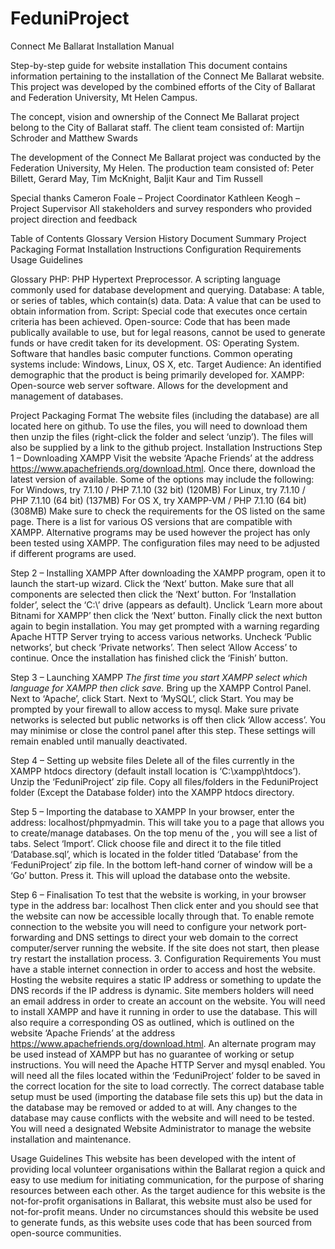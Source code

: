 # FeduniProject
Connect Me Ballarat Installation Manual

Step-by-step guide for website installation
This document contains information pertaining to the installation of the Connect Me Ballarat website. This project was developed by the combined efforts of the City of Ballarat and Federation University, Mt Helen Campus.  

The concept, vision and ownership of the Connect Me Ballarat project belong to the City of Ballarat staff. 
The client team consisted of: 
Martijn Schroder and Matthew Swards

The development of the Connect Me Ballarat project was conducted by the Federation University, My Helen.
The production team consisted of: 
Peter Billett, Gerard May, Tim McKnight, Baljit Kaur and Tim Russell

Special thanks
Cameron Foale – Project Coordinator
Kathleen Keogh – Project Supervisor
All stakeholders and survey responders who provided project direction and feedback


Table of Contents
Glossary
Version History
Document Summary
Project Packaging Format
Installation Instructions
Configuration Requirements
Usage Guidelines

Glossary
PHP:	PHP Hypertext Preprocessor.  A scripting language commonly used for database development and querying.
Database:		A table, or series of tables, which contain(s) data.
Data:			A value that can be used to obtain information from.
Script:			Special code that executes once certain criteria has been achieved.
Open-source:	Code that has been made publically available to use, but for legal reasons, cannot be used to generate funds or have credit taken for its development. 
OS:	Operating System. Software that handles basic computer functions. Common operating systems include: Windows, Linux, OS X, etc.
Target Audience:	An identified demographic that the product is being primarily developed for.
XAMPP:	Open-source web server software. Allows for the development and management of databases. 

Project Packaging Format
The website files (including the database) are all located here on github. To use the files, you will need to download them then unzip the files (right-click the folder and select ‘unzip’). The files will also be supplied by a link to the github project.
Installation Instructions
Step 1 – Downloading XAMPP
Visit the website ‘Apache Friends’ at the address https://www.apachefriends.org/download.html. Once there, download the latest version of available.
Some of the options may include the following: 
For Windows, try 7.1.10 / PHP 7.1.10 (32 bit) (120MB)
For Linux, try 7.1.10 / PHP 7.1.10 (64 bit) (137MB)
For OS X, try XAMPP-VM / PHP 7.1.10 (64 bit) (308MB) 
Make sure to check the requirements for the OS listed on the same page. There is a list for various OS versions that are compatible with XAMPP. Alternative programs may be used however the project has only been tested using XAMPP. The configuration files may need to be adjusted if different programs are used.

Step 2 – Installing XAMPP
After downloading the XAMPP program, open it to launch the start-up wizard. 
Click the ‘Next’ button.
Make sure that all components are selected then click the ‘Next’ button.
For ‘Installation folder’, select the ‘C:\’ drive (appears as default). 
Unclick ‘Learn more about Bitnami for XAMPP’ then click the ‘Next’ button.
Finally click the next button again to begin installation. 
You may get prompted with a warning regarding Apache HTTP Server trying to access various networks. Uncheck ‘Public networks’, but check ‘Private networks’. Then select ‘Allow Access’ to continue.
Once the installation has finished click the ‘Finish’ button.

Step 3 – Launching XAMPP
*The first time you start XAMPP select which language for XAMPP then click save.*
Bring up the XAMPP Control Panel. 
Next to ‘Apache’, click Start.
Next to ‘MySQL’, click Start.
You may be prompted by your firewall to allow access to mysql. Make sure private networks is selected but public networks is off then click ‘Allow access’.
You may minimise or close the control panel after this step. These settings will remain enabled until manually deactivated. 

Step 4 – Setting up website files
Delete all of the files currently in the XAMPP htdocs directory (default install location is ‘C:\xampp\htdocs’).
Unzip the ‘FeduniProject’ zip file.
Copy all files/folders in the FeduniProject folder (Except the Database folder) into the XAMPP htdocs directory.

Step 5 – Importing the database to XAMPP
In your browser, enter the address: localhost/phpmyadmin.
This will take you to a page that allows you to create/manage databases.
On the top menu of the , you will see a list of tabs. Select ‘Import’.
Click choose file and direct it to the file titled ‘Database.sql’, which is located in the folder titled ‘Database’ from the ‘FeduniProject’ zip file.
In the bottom left-hand corner of window will be a ‘Go’ button. Press it. This will upload the database onto the website.

Step 6 – Finalisation
To test that the website is working, in your browser type in the address bar: localhost
Then click enter and you should see that the website can now be accessible locally through that.
To enable remote connection to the website you will need to configure your network port-forwarding and DNS settings to direct your web domain to the correct computer/server running the website.
If the site does not start, then please try restart the installation process. 3.
Configuration Requirements
You must have a stable internet connection in order to access and host the website.
Hosting the website requires a static IP address or something to update the DNS records if the IP address is dynamic.
Site members holders will need an email address in order to create an account on the website.
You will need to install XAMPP and have it running in order to use the database. This will also require a corresponding OS as outlined, which is outlined on the website ‘Apache Friends’ at the address https://www.apachefriends.org/download.html. An alternate program may be used instead of XAMPP but has no guarantee of working or setup instructions.
You will need the Apache HTTP Server and mysql enabled.
You will need all the files located within the ‘FeduniProject’ folder to be saved in the correct location for the site to load correctly.
The correct database table setup must be used (importing the database file sets this up) but the data in the database may be removed or added to at will. Any changes to the database may cause conflicts with the website and will need to be tested.
You will need a designated Website Administrator to manage the website installation and maintenance. 

Usage Guidelines
This website has been developed with the intent of providing local volunteer organisations within the Ballarat region a quick and easy to use medium for initiating communication, for the purpose of sharing resources between each other. As the target audience for this website is the not-for-profit organisations in Ballarat, this website must also be used for not-for-profit means.
Under no circumstances should this website be used to generate funds, as this website uses code that has been sourced from open-source communities.
